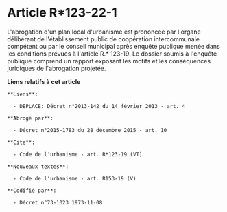 # Article R*123-22-1

L'abrogation d'un plan local d'urbanisme est prononcée par l'organe délibérant de l'établissement public de coopération
intercommunale compétent ou par le conseil municipal après enquête publique menée dans les conditions prévues à l'article R.*
123-19. Le dossier soumis à l'enquête publique comprend un rapport exposant les motifs et les conséquences juridiques de
l'abrogation projetée.

**Liens relatifs à cet article**

	**Liens**:

	  - DEPLACE: Décret n°2013-142 du 14 février 2013 - art. 4

	**Abrogé par**:

	  - Décret n°2015-1783 du 28 décembre 2015 - art. 10

	**Cite**:

	  - Code de l'urbanisme - art. R*123-19 (VT)

	**Nouveaux textes**:

	  - Code de l'urbanisme - art. R153-19 (V)

	**Codifié par**:

	  - Décret n°73-1023 1973-11-08
